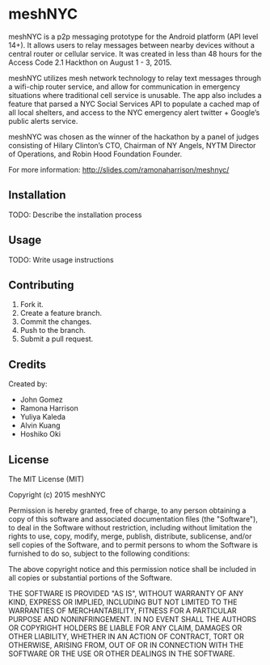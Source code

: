 # meshNYC

meshNYC is a p2p messaging prototype for the Android platform (API level 14+). It allows users to relay messages between nearby devices without a central router or cellular service. It was created in less than 48 hours for the Access Code 2.1 Hackthon on August 1 - 3, 2015.

meshNYC utilizes mesh network technology to relay text messages through a wifi-chip router service, and allow for communication in emergency situations where traditional cell service is unusable. The app also includes a feature that parsed a NYC Social Services API to populate a cached map of all local shelters, and access to the NYC emergency alert twitter + Google’s public alerts service. 

meshNYC was chosen as the winner of the hackathon by a panel of judges consisting of Hilary Clinton’s CTO, Chairman of NY Angels, NYTM Director of Operations, and Robin Hood Foundation Founder.

For more information: http://slides.com/ramonaharrison/meshnyc/



## Installation

TODO: Describe the installation process

## Usage

TODO: Write usage instructions

## Contributing

1. Fork it.
2. Create a feature branch.
3. Commit the changes.
4. Push to the branch.
5. Submit a pull request.

## Credits

Created by:

 * John Gomez
 * Ramona Harrison
 * Yuliya Kaleda
 * Alvin Kuang
 * Hoshiko Oki

## License

The MIT License (MIT)

Copyright (c) 2015 meshNYC

Permission is hereby granted, free of charge, to any person obtaining a copy
of this software and associated documentation files (the "Software"), to deal
in the Software without restriction, including without limitation the rights
to use, copy, modify, merge, publish, distribute, sublicense, and/or sell
copies of the Software, and to permit persons to whom the Software is
furnished to do so, subject to the following conditions:

The above copyright notice and this permission notice shall be included in all
copies or substantial portions of the Software.

THE SOFTWARE IS PROVIDED "AS IS", WITHOUT WARRANTY OF ANY KIND, EXPRESS OR
IMPLIED, INCLUDING BUT NOT LIMITED TO THE WARRANTIES OF MERCHANTABILITY,
FITNESS FOR A PARTICULAR PURPOSE AND NONINFRINGEMENT. IN NO EVENT SHALL THE
AUTHORS OR COPYRIGHT HOLDERS BE LIABLE FOR ANY CLAIM, DAMAGES OR OTHER
LIABILITY, WHETHER IN AN ACTION OF CONTRACT, TORT OR OTHERWISE, ARISING FROM,
OUT OF OR IN CONNECTION WITH THE SOFTWARE OR THE USE OR OTHER DEALINGS IN THE
SOFTWARE.
